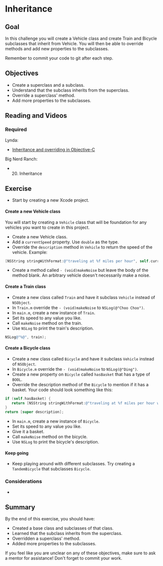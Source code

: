 # Inheritance

## Goal

In this challenge you will create a Vehicle class and create Train and Bicycle subclasses that inherit from Vehicle. You will then be able to override methods and add new properties to the subclasses.

Remember to commit your code to git after each step.

## Objectives

* Create a superclass and a subclass.
* Understand that the subclass inherits from the superclass.
* Override a superclass' method.
* Add more properties to the subclasses.

## Reading and Videos

### Required

Lynda:

* [Inheritance and overriding in Objective-C](https://www.lynda.com/Objective-C-tutorials/Inheritance-overriding-Objective-C/143328/157017-4.html?srchtrk=index%3a8%0alinktypeid%3a2%0aq%3aobjective+c%0apage%3a1%0as%3arelevance%0asa%3atrue%0aproducttypeid%3a2)

Big Nerd Ranch:

* 20. Inheritance


## Exercise

>
* Start by creating a new Xcode project.

#### Create a new Vehicle class

You will start by creating a `Vehicle` class that will be foundation for any vehicles you want to create in this project.

>
* Create a new Vehicle class.
* Add a `currentSpeed` property. Use `double` as the type.
* Override the `description` method in `Vehicle` to return the speed of the vehicle. Example:

>
```objective-c
[NSString stringWithFormat:@"traveling at %f miles per hour", self.currentSpeed];`
```

>
* Create a method called `- (void)makeNoise` but leave the body of the method blank. An arbitrary vehicle doesn't necessarily make a noise.

#### Create a Train class 

>
* Create a new class called `Train` and have it subclass `Vehicle` instead of `NSObject`.
* In `Train.m` override the `- (void)makeNoise` to `NSLog(@"Choo Choo")`.
* In `main.m`, create a new instance of `Train`.
* Set its speed to any value you like.
* Call `makeNoise` method on the train.
* Use `NSLog` to print the train's description.

>
```objective-c
NSLog@"%@", train);
```

#### Create a Bicycle class 

>
* Create a new class called `Bicycle` and have it subclass `Vehicle` instead of `NSObject`.
* In `Bicycle.m` override the `- (void)makeNoise` to `NSLog(@"Ding")`.
* Create a new property on `Bicycle` called `hasBasket` that has a type of `BOOL`.
* Override the description method of the `Bicycle` to mention if it has a basket. Your code should look something like this:

>
 ```objective-c
if (self.hasBasket) {
    return [NSString stringWithFormat:@"traveling at %f miles per hour with a basket", self.currentSpeed];
} 
return [super description];
```

>
* In `main.m`, create a new instance of `Bicycle`.
* Set its speed to any value you like.
* Give it a basket.
* Call `makeNoise` method on the bicycle.
* Use `NSLog` to print the bicycle's description.

#### Keep going

>
* Keep playing around with different subclasses. Try creating a `TandemBicycle` that subclasses `Bicycle`.

### Considerations

*
  
## Summary

By the end of this exercise, you should have:

* Created a base class and subclasses of that class.
* Learned that the subclass inherits from the superclass.
* Overridden a superclass' method.
* Added more properties to the subclasses.

If you feel like you are unclear on any of these objectives, make sure to ask a mentor for assistance! Don't forget to commit your work.




